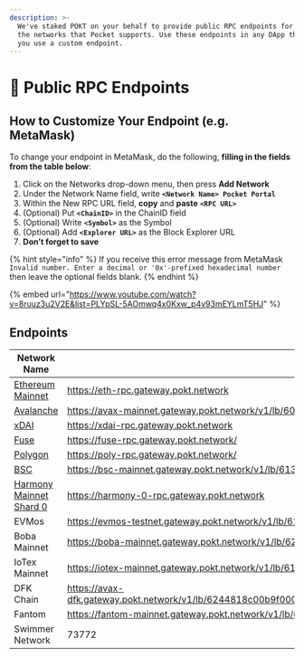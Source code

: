```yaml
---
description: >-
  We've staked POKT on your behalf to provide public RPC endpoints for all of
  the networks that Pocket supports. Use these endpoints in any DApp that lets
  you use a custom endpoint.
---
```


# 📡 Public RPC Endpoints

## How to Customize Your Endpoint (e.g. MetaMask)

To change your endpoint in MetaMask, do the following, **filling in the fields from the table below**:

1. Click on the Networks drop-down menu, then press **Add Network**
2. Under the Network Name field, write **`<Network Name> Pocket Portal`**
3. Within the New RPC URL field, **copy** and **paste** **`<RPC URL>`**
4. (Optional) Put **`<ChainID>`** in the ChainID field
5. (Optional) Write **`<Symbol>`** as the Symbol
6. (Optional) Add **`<Explorer URL>`** as the Block Explorer URL
7. **Don’t forget to save**

{% hint style="info" %}
If you receive this error message from MetaMask `Invalid number. Enter a decimal or '0x'-prefixed hexadecimal number` then leave the optional fields blank.
{% endhint %}

{% embed url="https://www.youtube.com/watch?v=8ruuz3u2V2E&list=PLYpSL-5AOmwq4x0Kxw_p4v93mEYLmT5HJ" %}

## Endpoints

| **Network Name**                                        | RPC URL                                                                                                                           | ChainID    | Symbol | Explorer URL                          |
| ------------------------------------------------------- | --------------------------------------------------------------------------------------------------------------------------------- | ---------- | ------ | ------------------------------------- |
| [Ethereum Mainnet](https://youtu.be/8ruuz3u2V2E)        | https://eth-rpc.gateway.pokt.network                                                                                              | 1          | ETH    | https://etherscan.io                  |
| [Avalanche](https://youtu.be/9SNGe2tfmmw)               | https://avax-mainnet.gateway.pokt.network/v1/lb/605238bf6b986eea7cf36d5e/ext/bc/C/rpc                                             | 43114      | AVAX   | https://cchain.explorer.avax.network/ |
| [xDAI](https://youtu.be/9nfL7l6YtkU)                    | https://xdai-rpc.gateway.pokt.network                                                                                             | 100        | xDAI   | https://blockscout.com/poa/xdai       |
| [Fuse](https://youtu.be/sSg8QWgR\_T8)                   | https://fuse-rpc.gateway.pokt.network/                                                                                            | 122        | Fuse   | https://explorer.fuse.io              |
| [Polygon](https://youtu.be/C0jDq20pBYQ)                 | https://poly-rpc.gateway.pokt.network/                                                                                            | 137        | Matic  | https://polygonscan.com               |
| [BSC](https://youtu.be/fLTvtBtOEg0)                     | https://bsc-mainnet.gateway.pokt.network/v1/lb/6136201a7bad1500343e248d                                                           | 56         | BNB    | https://bscscan.com                   |
| [Harmony Mainnet Shard 0](https://youtu.be/w9ZziTu0ROo) | https://harmony-0-rpc.gateway.pokt.network                                                                                        | 1666600000 | ONE    | https://explorer.harmony.one          |
| EVMos                                                   | https://evmos-testnet.gateway.pokt.network/v1/lb/61aabb3495d548003aebfd1c                                                         | 9000       | PHOTON | https://evm.evmos.org/                |
| Boba Mainnet                                            | https://boba-mainnet.gateway.pokt.network/v1/lb/6258298b981a0200395864f0                                                          | 288        | ETH    | https://blockexplorer.boba.network/   |
| IoTex Mainnet                                           | https://iotex-mainnet.gateway.pokt.network/v1/lb/6176f902e19001003499f492                                                         | 4689       | IOTX   | https://iotexscan.io/                 |
| DFK Chain                                               | https://avax-dfk.gateway.pokt.network/v1/lb/6244818c00b9f0003ad1b619/ext/bc/q2aTwKuyzgs8pynF7UXBZCU7DejbZbZ6EUyHr3JQzYgwNPUPi/rpc | 53935      | JEWEL  | https://explorer.dfkchain.com/        |
| Fantom                                                  | https://fantom-mainnet.gateway.pokt.network/v1/lb/6261a8a154c745003bcdb0f8                                                        | 250        | FTM    | https://ftmscan.com                   |
| Swimmer Network                  | 73772      | TUS    |https://avax-cra.gateway.pokt.network/v1/lb/627e246225a687003a6a13b7/ext/bc/2K33xS9AyP9oCDiHYKVrHe7F54h2La5D8erpTChaAhdzeSu2RX/rpc        |
